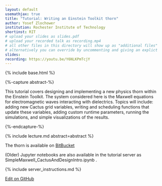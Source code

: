 ```yaml
---
layout: default
usemathjax: true
title: "Tutorial: Writing an Einstein Toolkit thorn"
author: Yosef Zlochower
institution: Rochester Institute of Technology
shortinst: RIT
# upload your slides as slides.pdf
# upload your recorded talk as recording.mp4
# all other files in this directory will show up as "additional files"
# alternatively you can override by uncommenting and giving an explict URL:
slides: 
recording: https://youtu.be/Y6NLKPmTcjY
---
```

{% include base.html %}

{%-capture abstract-%}

This tutorial covers designing and implementing a new physics thorn within the Einstein Toolkit. The system considered here is the Maxwell equations for electromagnetic waves interacting with dielectrics. Topics will include: adding new Cactus grid variables, writing and scheduling functions that update these variables, adding custom runtime parameters, running the simulations, and simple visualizations of the results.

{%-endcapture-%}

<div class="col-xs-12" markdown="1">
{% include lecture.md abstract=abstract %}

The thorn is available on [BitBucket](https://bitbucket.org/yosef_zlochower/tutorial/src/tutorial_2022/)

(Older) Jupyter notebooks are also available in the tutorial server as SimpleMaxwell_CactusAndDesignIntro.ipynb .

{% include server_instructions.md %}

[Edit on GitHub](https://github.com/EinsteinToolkit/et2021uiuc/edit/master/{{page.path}})
</div>
